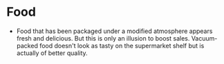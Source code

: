 # Food

 * Food that has been packaged under a modified atmosphere appears fresh and delicious. But this is only an illusion to boost sales. Vacuum-packed food doesn't look as tasty on the supermarket shelf but is actually of better quality.
